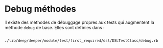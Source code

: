 # Debug méthodes

Il existe des méthodes de débuggage propres aux tests qui augmentent la méthode `debug` de base. Elles sont définies dans&nbsp;:

~~~

./lib/deep/deeper/module/test/first_required/dsl/DSLTestClass/debug.rb

~~~
